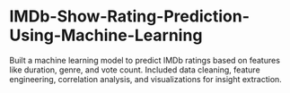 # IMDb-Show-Rating-Prediction-Using-Machine-Learning
Built a machine learning model to predict IMDb ratings based on features like duration, genre, and vote count. Included data cleaning, feature engineering, correlation analysis, and visualizations for insight extraction.
